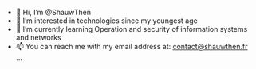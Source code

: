 - 👋 Hi, I’m @ShauwThen
- 👀 I’m interested in technologies since my youngest age
- 🌱 I’m currently learning Operation and security of information systems and networks
- 📫 You can reach me with my email address at: contact@shauwthen.fr ...
